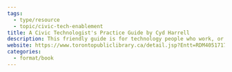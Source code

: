 ```yaml
---
tags:
  - type/resource
  - topic/civic-tech-enablement
title: A Civic Technologist's Practice Guide by Cyd Harrell
description: This friendly guide is for technology people who work, or want to work, in the public sector.
website: https://www.torontopubliclibrary.ca/detail.jsp?Entt=RDM4051717&R=4051717
categories:
  - format/book
---
```

